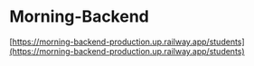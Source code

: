 # Morning-Backend

[https://morning-backend-production.up.railway.app/students](https://morning-backend-production.up.railway.app/students)

